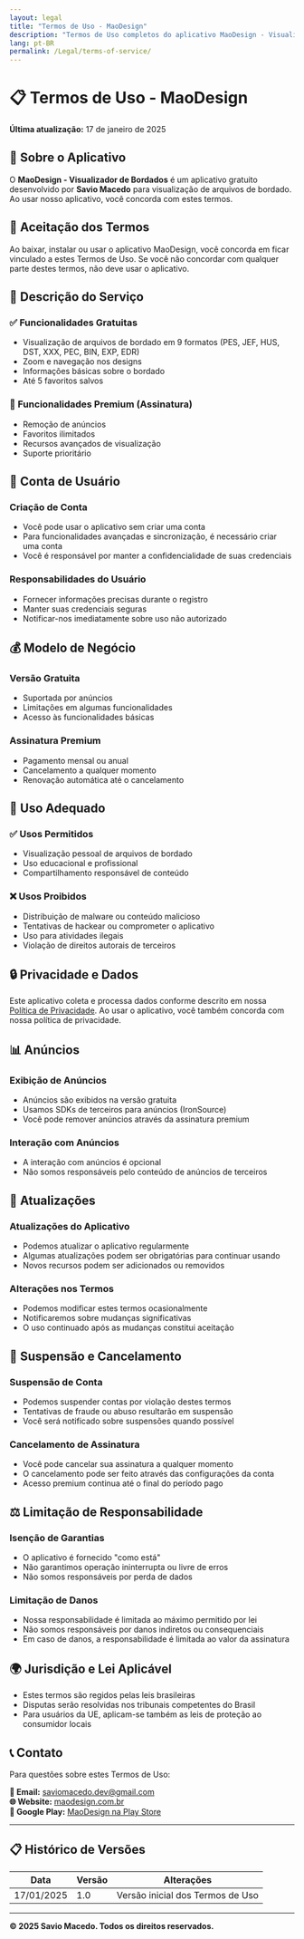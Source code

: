 ```yaml
---
layout: legal
title: "Termos de Uso - MaoDesign"
description: "Termos de Uso completos do aplicativo MaoDesign - Visualizador de Bordados"
lang: pt-BR
permalink: /Legal/terms-of-service/
---
```


# 📋 Termos de Uso - MaoDesign

**Última atualização:** 17 de janeiro de 2025

## 📱 Sobre o Aplicativo

O **MaoDesign - Visualizador de Bordados** é um aplicativo gratuito desenvolvido por **Savio Macedo** para visualização de arquivos de bordado. Ao usar nosso aplicativo, você concorda com estes termos.

## 🎯 Aceitação dos Termos

Ao baixar, instalar ou usar o aplicativo MaoDesign, você concorda em ficar vinculado a estes Termos de Uso. Se você não concordar com qualquer parte destes termos, não deve usar o aplicativo.

## 📲 Descrição do Serviço

### ✅ Funcionalidades Gratuitas
- Visualização de arquivos de bordado em 9 formatos (PES, JEF, HUS, DST, XXX, PEC, BIN, EXP, EDR)
- Zoom e navegação nos designs
- Informações básicas sobre o bordado
- Até 5 favoritos salvos

### 💎 Funcionalidades Premium (Assinatura)
- Remoção de anúncios
- Favoritos ilimitados
- Recursos avançados de visualização
- Suporte prioritário

## 🔐 Conta de Usuário

### Criação de Conta
- Você pode usar o aplicativo sem criar uma conta
- Para funcionalidades avançadas e sincronização, é necessário criar uma conta
- Você é responsável por manter a confidencialidade de suas credenciais

### Responsabilidades do Usuário
- Fornecer informações precisas durante o registro
- Manter suas credenciais seguras
- Notificar-nos imediatamente sobre uso não autorizado

## 💰 Modelo de Negócio

### Versão Gratuita
- Suportada por anúncios
- Limitações em algumas funcionalidades
- Acesso às funcionalidades básicas

### Assinatura Premium
- Pagamento mensal ou anual
- Cancelamento a qualquer momento
- Renovação automática até o cancelamento

## 📱 Uso Adequado

### ✅ Usos Permitidos
- Visualização pessoal de arquivos de bordado
- Uso educacional e profissional
- Compartilhamento responsável de conteúdo

### ❌ Usos Proibidos
- Distribuição de malware ou conteúdo malicioso
- Tentativas de hackear ou comprometer o aplicativo
- Uso para atividades ilegais
- Violação de direitos autorais de terceiros

## 🔒 Privacidade e Dados

Este aplicativo coleta e processa dados conforme descrito em nossa [Política de Privacidade](privacy-policy.md). Ao usar o aplicativo, você também concorda com nossa política de privacidade.

## 📊 Anúncios

### Exibição de Anúncios
- Anúncios são exibidos na versão gratuita
- Usamos SDKs de terceiros para anúncios (IronSource)
- Você pode remover anúncios através da assinatura premium

### Interação com Anúncios
- A interação com anúncios é opcional
- Não somos responsáveis pelo conteúdo de anúncios de terceiros

## 🔄 Atualizações

### Atualizações do Aplicativo
- Podemos atualizar o aplicativo regularmente
- Algumas atualizações podem ser obrigatórias para continuar usando
- Novos recursos podem ser adicionados ou removidos

### Alterações nos Termos
- Podemos modificar estes termos ocasionalmente
- Notificaremos sobre mudanças significativas
- O uso continuado após as mudanças constitui aceitação

## 🚫 Suspensão e Cancelamento

### Suspensão de Conta
- Podemos suspender contas por violação destes termos
- Tentativas de fraude ou abuso resultarão em suspensão
- Você será notificado sobre suspensões quando possível

### Cancelamento de Assinatura
- Você pode cancelar sua assinatura a qualquer momento
- O cancelamento pode ser feito através das configurações da conta
- Acesso premium continua até o final do período pago

## ⚖️ Limitação de Responsabilidade

### Isenção de Garantias
- O aplicativo é fornecido "como está"
- Não garantimos operação ininterrupta ou livre de erros
- Não somos responsáveis por perda de dados

### Limitação de Danos
- Nossa responsabilidade é limitada ao máximo permitido por lei
- Não somos responsáveis por danos indiretos ou consequenciais
- Em caso de danos, a responsabilidade é limitada ao valor da assinatura

## 🌍 Jurisdição e Lei Aplicável

- Estes termos são regidos pelas leis brasileiras
- Disputas serão resolvidas nos tribunais competentes do Brasil
- Para usuários da UE, aplicam-se também as leis de proteção ao consumidor locais

## 📞 Contato

Para questões sobre estes Termos de Uso:

**📧 Email:** saviomacedo.dev@gmail.com  
**🌐 Website:** [maodesign.com.br](https://maodesign.com.br)  
**📱 Google Play:** [MaoDesign na Play Store](https://play.google.com/store/apps/details?id=com.saviomacedo.maodesign)

---

## 📋 Histórico de Versões

| Data | Versão | Alterações |
|------|--------|------------|
| 17/01/2025 | 1.0 | Versão inicial dos Termos de Uso |

---

**© 2025 Savio Macedo. Todos os direitos reservados.**
